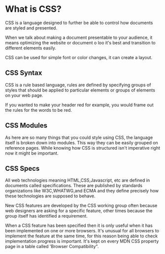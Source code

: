 # What is CSS?
CSS is a language designed to further be able to control how documents are styled and presented.

When we talk about making a document presentable to your audience, it means optimizing the website or document o loo it's best and transition to different elements easily.

CSS can be used for simple font or color changes, it can create a layout. 

## CSS Syntax 
CSS is a rule based language, rules are defined by specifying groups of styles that should be applied to particular elements or groups of elements on your web page.

If you wanted to make your header red for example, you would frame out the rules for the words to be red.

## CSS Modules 
As here are so many things that you could style using CSS, the language itself is broken down into modules. This way they can be easily grouped on reference pages. While knowing how CSS is structured isn't imperative right now it might be important.

## CSS Specs
All web technologies meaning HTML,CSS,Javascript, etc are defined in documents called specifications. These are published by standards organizations like W3C,WHATWG,and ECMA and they define precisely how these technologies are supposed to behave.

New CSS features are developed by the CSS working group often because web designers are asking for a specific feature, other times because the group itself has identified a requirement.

When a CSS feature has been specified then it is only useful when it has been implemented on one or more browsers. It's unusual for all browsers to implement the feature at the same time, for this reason being able to check implementation progress is important. It's kept on every MDN CSS property page in a table called 'Browser Compatibility".